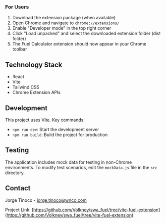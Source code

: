 ### For Users
1. Download the extension package (when available)
2. Open Chrome and navigate to `chrome://extensions/`
3. Enable "Developer mode" in the top right corner
4. Click "Load unpacked" and select the downloaded extension folder (dist folder)
5. The Fuel Calculator extension should now appear in your Chrome toolbar


## Technology Stack
- React
- Vite
- Tailwind CSS
- Chrome Extension APIs

## Development
This project uses Vite. Key commands:

- `npm run dev`: Start the development server
- `npm run build`: Build the project for production

## Testing
The application includes mock data for testing in non-Chrome environments. To modify test scenarios, edit the `mockData.js` file in the `src` directory.


## Contact
Jorge Tinoco - jorge.tinoco@wnco.com

Project Link: [https://github.com/Volkney/swa_fuel/tree/vite-fuel-extension](https://github.com/Volkney/swa_fuel/tree/vite-fuel-extension)
